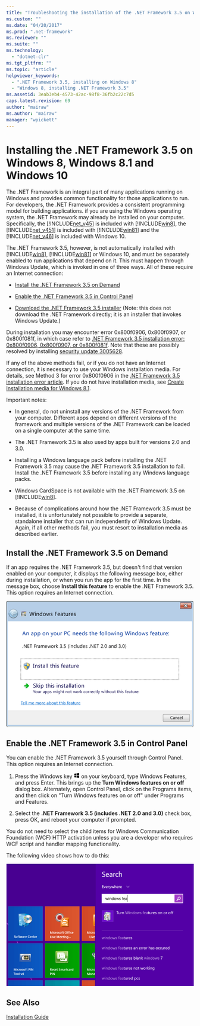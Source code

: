 ```yaml
---
title: "Troubleshooting the installation of the .NET Framework 3.5 on Windows 8, Windows 8.1, and Windows 10 | Microsoft Docs"
ms.custom: ""
ms.date: "04/20/2017"
ms.prod: ".net-framework"
ms.reviewer: ""
ms.suite: ""
ms.technology: 
  - "dotnet-clr"
ms.tgt_pltfrm: ""
ms.topic: "article"
helpviewer_keywords: 
  - ".NET Framework 3.5, installing on Windows 8"
  - "Windows 8, installing .NET Framework 3.5"
ms.assetid: 3eab3eb4-4573-42ac-98f8-36fb2c22c7d5
caps.latest.revision: 69
author: "mairaw"
ms.author: "mairaw"
manager: "wpickett"
---
```


# Installing the .NET Framework 3.5 on Windows 8, Windows 8.1 and Windows 10
The .NET Framework is an integral part of many applications running on Windows and provides common functionality for those applications to run. For developers, the .NET Framework provides a consistent programming model for building applications. if you are using the Windows operating system, the .NET Framework may already be installed on your computer. Specifically, the [!INCLUDE[net_v45](../../../includes/net-v45-md.md)] is included with [!INCLUDE[win8](../../../includes/win8-md.md)], the [!INCLUDE[net_v451](../../../includes/net-v451-md.md)] is included with [!INCLUDE[win81](../../../includes/win81-md.md)] and the [!INCLUDE[net_v46](../../../includes/net-v46-md.md)] is included with Windows 10.  
  
 The .NET Framework 3.5, however, is not automatically installed with [!INCLUDE[win8](../../../includes/win8-md.md)], [!INCLUDE[win81](../../../includes/win81-md.md)] or Windows 10, and must be separately enabled to run applications that depend on it. This must happen through Windows Update, which is invoked in one of three ways. All of these require an Internet connection:  
  
-   [Install the .NET Framework 3.5 on Demand](#OnDemand)  
  
-   [Enable the .NET Framework 3.5 in Control Panel](#ControlPanel)  
  
-   [Download the .NET Framework 3.5 installer](http://www.microsoft.com/download/details.aspx?id=21) (Note: this does not download the .NET Framework directly; it is an installer that invokes Windows Update.)  
  
 During installation you may encounter error 0x800f0906, 0x800f0907, or 0x800f081f, in which case refer to [.NET Framework 3.5 installation error: 0x800f0906, 0x800f0907, or 0x800f081f](https://support.microsoft.com/kb/2734782). Note that these are possibly resolved by installing [security update 3005628](https://support.microsoft.com/kb/3005628).  
  
 If any of the above methods fail, or if you do not have an Internet connection, it is necessary to use your Windows installation media. For details, see Method 3 for error 0x800f0906 in the [.NET Framework 3.5 installation error article](https://support.microsoft.com/kb/2734782). If you do not have installation media, see [Create Installation media for Windows 8.1](http://windows.microsoft.com/windows-8/create-reset-refresh-media?woldogcb=0).  
  
 Important notes:  
  
-   In general, do not uninstall any versions of the .NET Framework from your computer. Different apps depend on different versions of the framework and multiple versions of the .NET Framework can be loaded on a single computer at the same time.  
  
-   The .NET Framework 3.5 is also used by apps built for versions 2.0 and 3.0.  
  
-   Installing a Windows language pack before installing the .NET Framework 3.5 may cause the .NET Framework 3.5 installation to fail. Install the .NET Framework 3.5 before installing any Windows language packs.  
  
-   Windows CardSpace is not available with the .NET Framework 3.5 on [!INCLUDE[win8](../../../includes/win8-md.md)].  
  
-   Because of complications around how the .NET Framework 3.5 must be installed, it is unfortunately not possible to provide a separate, standalone installer that can run independently of Windows Update. Again, if all other methods fail, you must resort to installation media as described earlier.  
  
<a name="OnDemand"></a>   
## Install the .NET Framework 3.5 on Demand  
 If an app requires the .NET Framework 3.5, but doesn't find that version enabled on your computer, it displays the following message box, either during installation, or when you run the app for the first time. In the message box, choose **Install this feature** to enable the .NET Framework 3.5. This option requires an Internet connection.  
  
 ![Dialog box for 3.5 install on Windows 8](../../../docs/framework/deployment/media/installdialog.png "installdialog")  
  
<a name="ControlPanel"></a>   
## Enable the .NET Framework 3.5 in Control Panel  
 You can enable the .NET Framework 3.5 yourself through Control Panel. This option requires an Internet connection.  
  
1.  Press the Windows key ![Windows logo](../../../docs/framework/get-started/media/windowskeyboardlogo.png "Windowskeyboardlogo") on your keyboard, type Windows Features, and press Enter. This brings up the **Turn Windows features on or off** dialog box. Alternately, open Control Panel, click on the Programs items, and then click on "Turn Windows features on or off" under Programs and Features.  
  
2.  Select the **.NET Framework 3.5 (includes .NET 2.0 and 3.0)** check box, press OK, and reboot your computer if prompted.  
  
 You do not need to select the child items for Windows Communication Foundation (WCF) HTTP activation unless you are a developer who requires WCF script and handler mapping functionality.  
  
 The following video shows how to do this:  
  
 ![Installing the .NET Framework on Windows 8 or 8.1](../../../docs/framework/get-started/media/clr-net35-win8.png "CLR_NET35_Win8")  
  
## See Also  
 [Installation Guide](../../../docs/framework/get-started/index.md)
